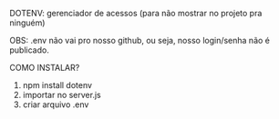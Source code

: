 DOTENV: gerenciador de acessos (para não mostrar no projeto pra ninguém)

OBS: .env não vai pro nosso github, ou seja, nosso login/senha não é publicado.

COMO INSTALAR?
1. npm install dotenv
2. importar no server.js
3. criar arquivo .env
